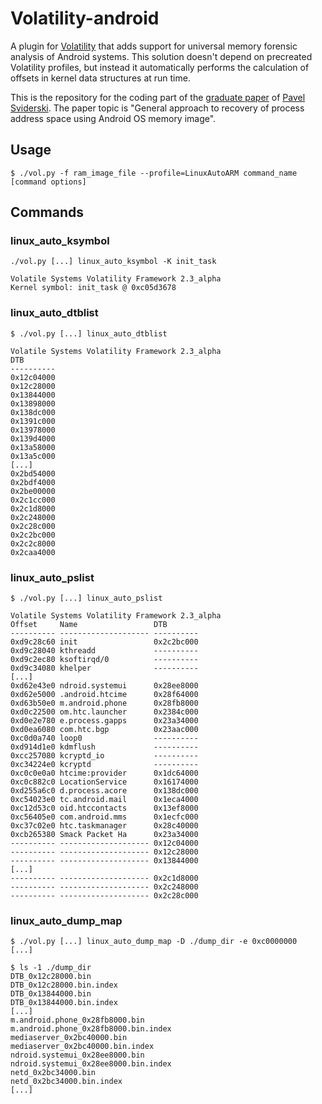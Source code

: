 # Volatility-android

A plugin for [Volatility][1] that adds support for universal memory forensic analysis of Android systems. This solution doesn't depend on precreated Volatility profiles, but instead it automatically performs the calculation of offsets in kernel data structures at run time.

This is the repository for the coding part of the [graduate paper][2] of [Pavel Sviderski][3]. The paper topic is "General approach to recovery of process address space using Android OS memory image".

## Usage

    $ ./vol.py -f ram_image_file --profile=LinuxAutoARM command_name [command options]

## Commands

### linux_auto_ksymbol

    ./vol.py [...] linux_auto_ksymbol -K init_task

    Volatile Systems Volatility Framework 2.3_alpha
    Kernel symbol: init_task @ 0xc05d3678

### linux_auto_dtblist

    $ ./vol.py [...] linux_auto_dtblist

    Volatile Systems Volatility Framework 2.3_alpha
    DTB
    ----------
    0x12c04000
    0x12c28000
    0x13844000
    0x13898000
    0x138dc000
    0x1391c000
    0x13978000
    0x139d4000
    0x13a58000
    0x13a5c000
    [...]
    0x2bd54000
    0x2bdf4000
    0x2be00000
    0x2c1cc000
    0x2c1d8000
    0x2c248000
    0x2c28c000
    0x2c2bc000
    0x2c2c8000
    0x2caa4000

### linux_auto_pslist

    $ ./vol.py [...] linux_auto_pslist

    Volatile Systems Volatility Framework 2.3_alpha
    Offset     Name                 DTB
    ---------- -------------------- ----------
    0xd9c28c60 init                 0x2c2bc000
    0xd9c28040 kthreadd             ----------
    0xd9c2ec80 ksoftirqd/0          ----------
    0xd9c34080 khelper              ----------
    [...]
    0xd62e43e0 ndroid.systemui      0x28ee8000
    0xd62e5000 .android.htcime      0x28f64000
    0xd63b50e0 m.android.phone      0x28fb8000
    0xd0c22500 om.htc.launcher      0x2384c000
    0xd0e2e780 e.process.gapps      0x23a34000
    0xd0ea6080 com.htc.bgp          0x23aac000
    0xc0d0a740 loop0                ----------
    0xd914d1e0 kdmflush             ----------
    0xcc257080 kcryptd_io           ----------
    0xc34224e0 kcryptd              ----------
    0xc0c0e0a0 htcime:provider      0x1dc64000
    0xc0c882c0 LocationService      0x16174000
    0xd255a6c0 d.process.acore      0x138dc000
    0xc54023e0 tc.android.mail      0x1eca4000
    0xc12d53c0 oid.htccontacts      0x13ef8000
    0xc56405e0 com.android.mms      0x1ecfc000
    0xc37c02e0 htc.taskmanager      0x28c40000
    0xcb265380 Smack Packet Ha      0x23a34000
    ---------- -------------------- 0x12c04000
    ---------- -------------------- 0x12c28000
    ---------- -------------------- 0x13844000
    [...]
    ---------- -------------------- 0x2c1d8000
    ---------- -------------------- 0x2c248000
    ---------- -------------------- 0x2c28c000

### linux_auto_dump_map

    $ ./vol.py [...] linux_auto_dump_map -D ./dump_dir -e 0xc0000000
    [...]

    $ ls -1 ./dump_dir
    DTB_0x12c28000.bin
    DTB_0x12c28000.bin.index
    DTB_0x13844000.bin
    DTB_0x13844000.bin.index
    [...]
    m.android.phone_0x28fb8000.bin
    m.android.phone_0x28fb8000.bin.index
    mediaserver_0x2bc40000.bin
    mediaserver_0x2bc40000.bin.index
    ndroid.systemui_0x28ee8000.bin
    ndroid.systemui_0x28ee8000.bin.index
    netd_0x2bc34000.bin
    netd_0x2bc34000.bin.index
    [...]


[1]: https://code.google.com/p/volatility/ "The Volatility Framework home page @ Google Code"
[2]: http://se.math.spbu.ru/SE/diploma/2013/s/SviderskiPavel_thesis.pdf "Graduate paper (in Russian)"
[3]: mailto:pavel@psviderski.name
